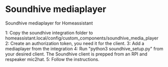 # Soundhive mediaplayer
Soundhive mediaplayer for Homeassistant

1: Copy the soundhive integration folder to homeassistant.local/config/custom_components/soundhive_media_player
2: Create an authorization token, you need it for the client.
3: Add a mediaplayer from the integration
4: Run "python3 soundhive_setup.py" from your desired client. The Soundhive client is prepped from an RPI and respeaker mic2hat. 
5: Follow the instructions.
